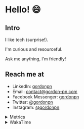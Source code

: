 # Hello! 😄

## Intro

I like tech (surprise!).

I'm curious and resourceful.

Ask me anything, I'm friendly!

## Reach me at

- LinkedIn: [gordonpn](https://www.linkedin.com/in/gordonpn/)
- Email: [contact@gordon-pn.com](mailto:contact@gordon-pn.com)
- Facebook Messenger: [gordonpn](https://www.messenger.com/t/Gordonpn)
- Twitter: [@gordonpn](https://twitter.com/Gordonpn)
- Instagram: [@gordonpn](https://www.instagram.com/gordonpn/)

<details>
  <summary>Metrics</summary>

  <img align="center" src="https://github.com/gordonpn/gordonpn/blob/master/github-metrics.svg" alt="GitHub Metrics">

</details>

<details>
  <summary>WakaTime</summary>

  <!--START_SECTION:waka-->
📊 **This Week I Spent My Time On** 

```text
💬 Programming Languages: 
Java                     3 hrs 12 mins       ██████████░░░░░░░░░░░░░░░   40.42 % 
Text                     1 hr 39 mins        █████░░░░░░░░░░░░░░░░░░░░   20.82 % 
YAML                     1 hr 12 mins        ████░░░░░░░░░░░░░░░░░░░░░   15.16 % 
INI                      27 mins             █░░░░░░░░░░░░░░░░░░░░░░░░   05.74 % 
JSON                     25 mins             █░░░░░░░░░░░░░░░░░░░░░░░░   05.35 % 

🔥 Editors: 
IntelliJ IDEA            5 hrs 50 mins       ██████████████████░░░░░░░   73.74 % 
VS Code                  2 hrs 4 mins        ███████░░░░░░░░░░░░░░░░░░   26.26 % 
```


 Last Updated on 13/12/2024 10:25:53 UTC
<!--END_SECTION:waka-->
</details>
